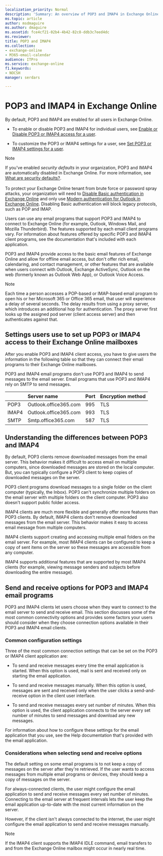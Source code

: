 ```yaml
---
localization_priority: Normal
description: 'Summary: An overview of POP3 and IMAP4 in Exchange Online, and the differences between them.'
ms.topic: article
author: msdmaguire
ms.author: dmaguire
ms.assetid: fce4cf21-02b4-4b42-82c8-ddb3c7eed4dc
ms.reviewer: 
title: POP3 and IMAP4
ms.collection: 
- exchange-online
- M365-email-calendar
audience: ITPro
ms.service: exchange-online
f1.keywords:
- NOCSH
manager: serdars

---
```


# POP3 and IMAP4 in Exchange Online

By default, POP3 and IMAP4 are enabled for all users in Exchange Online.

- To enable or disable POP3 and IMAP4 for individual users, see [Enable or Disable POP3 or IMAP4 access for a user](enable-or-disable-pop3-or-imap4-access.md).

- To customize the POP3 or IMAP4 settings for a user, see [Set POP3 or IMAP4 settings for a user](pop3-or-imap4-settings.md).

> [!NOTE]
> If you've enabled _security defaults_ in your organization, POP3 and IMAP4 are automatically disabled in Exchange Online. For more information, see [What are security defaults?](https://docs.microsoft.com/azure/active-directory/conditional-access/concept-conditional-access-security-defaults). <br/><br/> To protect your Exchange Online tenant from brute force or password spray attacks, your organization will need to [Disable Basic authentication in Exchange Online](../disable-basic-authentication-in-exchange-online.md) and only use [Modern authentication for Outlook in Exchange Online](../enable-or-disable-modern-authentication-in-exchange-online.md). Disabling Basic authentication will block legacy protocols, such as POP and IMAP.

Users can use any email programs that support POP3 and IMAP4 to connect to Exchange Online (for example, Outlook, Windows Mail, and Mozilla Thunderbird). The features supported by each email client programs vary. For information about features offered by specific POP3 and IMAP4 client programs, see the documentation that's included with each application.

POP3 and IMAP4 provide access to the basic email features of Exchange Online and allow for offline email access, but don't offer rich email, calendaring, and contact management, or other features that are available when users connect with Outlook, Exchange ActiveSync, Outlook on the web (formerly known as Outlook Web App), or Outlook Voice Access.

> [!NOTE]
> Each time a person accesses a POP-based or IMAP-based email program to open his or her Microsoft 365 or Office 365 email, that user will experience a delay of several seconds. The delay results from using a proxy server, which introduces an additional hop for authentication. The proxy server first looks up the assigned pod server (client access server) and then authenticates against that.

## Settings users use to set up POP3 or IMAP4 access to their Exchange Online mailboxes
<a name="settings"> </a>

After you enable POP3 and IMAP4 client access, you have to give users the information in the following table so that they can connect their email programs to their Exchange Online mailboxes.

POP3 and IMAP4 email programs don't use POP3 and IMAP4 to send messages to the email server. Email programs that use POP3 and IMAP4 rely on SMTP to send messages.

||**Server name**|**Port**|**Encryption method**|
|:-----|:-----|:-----|:-----|
|POP3|Outlook.office365.com|995|TLS|
|IMAP4|Outlook.office365.com|993|TLS|
|SMTP|Smtp.office365.com|587|TLS|

## Understanding the differences between POP3 and IMAP4
<a name="Differences"> </a>

By default, POP3 clients remove downloaded messages from the email server. This behavior makes it difficult to access email on multiple computers, since downloaded messages are stored on the local computer. But, you can typically configure a POP3 client to keep copies of downloaded messages on the server.

POP3 client programs download messages to a single folder on the client computer (typically, the Inbox). POP3 can't synchronize multiple folders on the email server with multiple folders on the client computer. POP3 also doesn't support public folder access.

IMAP4 clients are much more flexible and generally offer more features than POP3 clients. By default, IMAP4 clients don't remove downloaded messages from the email server. This behavior makes it easy to access email message from multiple computers.

IMAP4 clients support creating and accessing multiple email folders on the email server. For example, most IMAP4 clients can be configured to keep a copy of sent items on the server so these messages are accessible from any computer.

IMAP4 supports additional features that are supported by most IMAP4 clients (for example, viewing message senders and subjects before downloading the entire message).

## Send and receive options for POP3 and IMAP4 email programs
<a name="SendReceive"> </a>

POP3 and IMAP4 clients let users choose when they want to connect to the email server to send and receive email. This section discusses some of the most common connectivity options and provides some factors your users should consider when they choose connection options available in their POP3 and IMAP4 email clients.

### Common configuration settings

Three of the most common connection settings that can be set on the POP3 or IMAP4 client application are:

- To send and receive messages every time the email application is started. When this option is used, mail is sent and received only on starting the email application.

- To send and receive messages manually. When this option is used, messages are sent and received only when the user clicks a send-and-receive option in the client user interface.

- To send and receive messages every set number of minutes. When this option is used, the client application connects to the server every set number of minutes to send messages and download any new messages.

For information about how to configure these settings for the email application that you use, see the Help documentation that's provided with the email application.

### Considerations when selecting send and receive options

The default setting on some email programs is to not keep a copy of messages on the server after they're retrieved. If the user wants to access messages from multiple email programs or devices, they should keep a copy of messages on the server.

For always-connected clients, the user might configure the email application to send and receive messages every set number of minutes. Connecting to the email server at frequent intervals lets the user keep the email application up-to-date with the most current information on the server.

However, if the client isn't always connected to the internet, the user might configure the email application to send and receive messages manually.

> [!NOTE]
> If the IMAP4 client supports the IMAP4 IDLE command, email transfers to and from the Exchange Online mailbox might occur in nearly real time.
